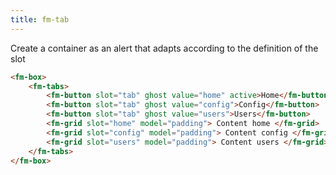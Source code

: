 ```yaml
---
title: fm-tab
---
```


Create a container as an alert that adapts according to the definition of the slot

```html preview
<fm-box>
    <fm-tabs>
        <fm-button slot="tab" ghost value="home" active>Home</fm-button>
        <fm-button slot="tab" ghost value="config">Config</fm-button>
        <fm-button slot="tab" ghost value="users">Users</fm-button>
        <fm-grid slot="home" model="padding"> Content home </fm-grid>
        <fm-grid slot="config" model="padding"> Content config </fm-grid>
        <fm-grid slot="users" model="padding"> Content users </fm-grid>
    </fm-tabs>
</fm-box>
```
